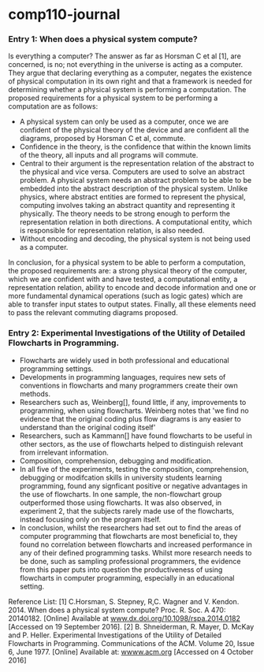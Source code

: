# comp110-journal

<h3>Entry 1: When does a physical system compute?</h3>

Is everything a computer? The answer as far as Horsman C et al [1], are concerned, is no; not everything in the universe is acting as a computer.  They argue that declaring everything as a computer, negates the existence of physical computation in its own right and that a framework is needed for determining whether a physical system is performing a computation. The proposed requirements for a physical system to be performing a computation are as follows:

-	 A physical system can only be used as a computer, once we are confident of the physical theory of the device and are confident all the diagrams, proposed by Horsman C et al, commute. 
-	Confidence in the theory, is the confidence that within the known limits of the theory, all inputs and all programs will commute.
-	Central to their argument is the representation relation of the abstract to the physical and vice versa. Computers are used to solve an abstract problem. A physical system needs an abstract problem to be able to be embedded into the abstract description of the physical system. Unlike physics, where abstract entities are formed to represent the physical, computing involves taking an abstract quantity and representing it physically. The theory needs to be strong enough to perform the representation relation in both directions. A computational entity, which is responsible for representation relation, is also needed.
-	Without encoding and decoding, the physical system is not being used as a computer.

In conclusion, for a physical system to be able to perform a computation, the proposed requirements are: a strong physical theory of the computer, which we are confident with and have tested, a computational entity, a representation relation, ability to encode and decode information and one or more fundamental dynamical operations (such as logic gates) which are able to transfer input states to output states. Finally, all these elements need to pass the relevant commuting diagrams proposed.

<h3>Entry 2: Experimental Investigations of the Utility of Detailed Flowcharts in Programming.</h3>

- Flowcharts are widely used in both professional and educational programming settings.
- Developments in programming languages, requires new sets of conventions in flowcharts and many programmers
create their own methods.
- Researchers such as, Weinberg[], found little, if any, improvements to programming, when using flowcharts. Weinberg
notes that 'we find no evidence that the original coding plus flow diagrams is any easier to understand than the original
coding itself'
- Researchers, such as Kammann[] have found flowcharts to be useful in other sectors, as the use of flowcharts
helped to distinguish relevant from irrelevant information.
- Composition, comprehension, debugging and modification.
- In all five of the experiments, testing the composition, comprehension, debugging or modifcation skills in 
university students learning programming, found any signficant positive or negative advantages in the use of
flowcharts. In one sample, the non-flowchart group outperformed those using flowcharts. It was also observed, in experiment
2, that the subjects rarely made use of the flowcharts, instead focusing only on the program itself.
- In conclusion, whilst the researchers had set out to find the areas of computer programming that flowcharts are
most beneficial to, they found no correlation between flowcharts and increased performance in any of their defined
programming tasks. Whilst more research needs to be done, such as sampling professional programmers, the evidence 
from this paper puts into question the productiveness of using flowcharts in computer programming, especially in 
an educational setting.


Reference List:
[1] C.Horsman, S. Stepney, R,C. Wagner and V. Kendon. 2014. When does a physical system compute? Proc. R. Soc. A 470: 20140182. [Online] Available at www.dx.doi.org/10.1098/rspa.2014.0182 [Accessed on 19 September 2016].
[2] B. Shneiderman, R. Mayer, D. McKay and P. Heller. Experimental Investigations of the Utility of Detailed Flowcharts in Programming. Communications of the ACM. Volume 20, Issue 6, June 1977. [Online] Available at: <a href="http://delivery.acm.org.ezproxy.falmouth.ac.uk/10.1145/360000/359610/p373-shneiderman.pdf?ip=193.61.64.8&id=359610&acc=ACTIVE%20SERVICE&key=BF07A2EE685417C5%2EEAA225A8AB01C582%2E4D4702B0C3E38B35%2E4D4702B0C3E38B35&CFID=864543017&CFTOKEN=41903114&__acm__=1479060359_29217e13cfe7e195550b195869d67ecc">wwww.acm.org</a>  [Accessed on 4 October 2016]
